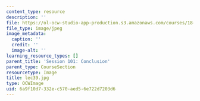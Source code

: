 ```yaml
---
content_type: resource
description: ''
file: https://ol-ocw-studio-app-production.s3.amazonaws.com/courses/18-01sc-single-variable-calculus-fall-2010/6a9f10d7332ec570aed56e722d7203d6_lec39.jpg
file_type: image/jpeg
image_metadata:
  caption: ''
  credit: ''
  image-alt: ''
learning_resource_types: []
parent_title: 'Session 101: Conclusion'
parent_type: CourseSection
resourcetype: Image
title: lec39.jpg
type: OCWImage
uid: 6a9f10d7-332e-c570-aed5-6e722d7203d6
---
```

